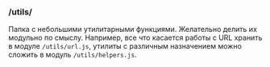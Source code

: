 ### /utils/
Папка с небольшими утилитарными функциями. Желательно делить их модульно по смыслу. 
Например, все что касается работы с URL хранить в модуле `/utils/url.js`, утилиты с различным назначением можно сложить в модуль `/utils/helpers.js`.
